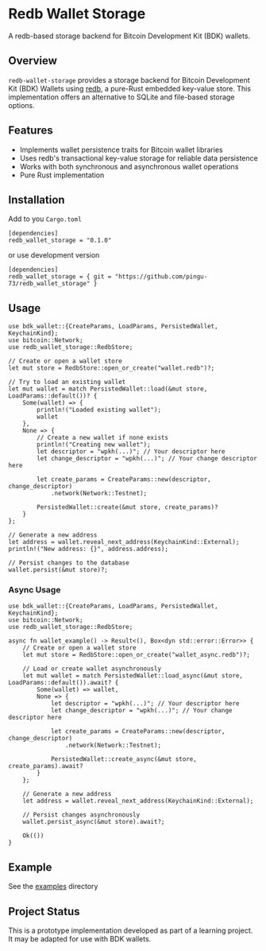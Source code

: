 # Redb Wallet Storage
A redb-based storage backend for Bitcoin Development Kit (BDK) wallets.

## Overview
`redb-wallet-storage` provides a storage backend for Bitcoin Development Kit (BDK) Wallets using [redb](https://github.com/cberner/redb), a pure-Rust embedded key-value store. This implementation offers an alternative to SQLite and file-based storage options.

## Features
- Implements wallet persistence traits for Bitcoin wallet libraries
- Uses redb's transactional key-value storage for reliable data persistence
- Works with both synchronous and asynchronous wallet operations
- Pure Rust implementation

## Installation
Add to you `Cargo.toml`
```
[dependencies]
redb_wallet_storage = "0.1.0"
```
or use development version
```
[dependencies]
redb_wallet_storage = { git = "https://github.com/pingu-73/redb_wallet_storage" }
```

## Usage
```
use bdk_wallet::{CreateParams, LoadParams, PersistedWallet, KeychainKind};
use bitcoin::Network;
use redb_wallet_storage::RedbStore;

// Create or open a wallet store
let mut store = RedbStore::open_or_create("wallet.redb")?;

// Try to load an existing wallet
let mut wallet = match PersistedWallet::load(&mut store, LoadParams::default())? {
    Some(wallet) => {
        println!("Loaded existing wallet");
        wallet
    },
    None => {
        // Create a new wallet if none exists
        println!("Creating new wallet");
        let descriptor = "wpkh(...)"; // Your descriptor here
        let change_descriptor = "wpkh(...)"; // Your change descriptor here
        
        let create_params = CreateParams::new(descriptor, change_descriptor)
            .network(Network::Testnet);
            
        PersistedWallet::create(&mut store, create_params)?
    }
};

// Generate a new address
let address = wallet.reveal_next_address(KeychainKind::External);
println!("New address: {}", address.address);

// Persist changes to the database
wallet.persist(&mut store)?;
```

### Async Usage
```
use bdk_wallet::{CreateParams, LoadParams, PersistedWallet, KeychainKind};
use bitcoin::Network;
use redb_wallet_storage::RedbStore;

async fn wallet_example() -> Result<(), Box<dyn std::error::Error>> {
    // Create or open a wallet store
    let mut store = RedbStore::open_or_create("wallet_async.redb")?;
    
    // Load or create wallet asynchronously
    let mut wallet = match PersistedWallet::load_async(&mut store, LoadParams::default()).await? {
        Some(wallet) => wallet,
        None => {
            let descriptor = "wpkh(...)"; // Your descriptor here
            let change_descriptor = "wpkh(...)"; // Your change descriptor here
            
            let create_params = CreateParams::new(descriptor, change_descriptor)
                .network(Network::Testnet);
                
            PersistedWallet::create_async(&mut store, create_params).await?
        }
    };
    
    // Generate a new address
    let address = wallet.reveal_next_address(KeychainKind::External);
    
    // Persist changes asynchronously
    wallet.persist_async(&mut store).await?;
    
    Ok(())
}
```

## Example
See the [examples](https://github.com/pingu-73/redb_wallet_storage/tree/main/examples/) directory 

## Project Status
This is a prototype implementation developed as part of a learning project. It may be adapted for use with BDK wallets.

